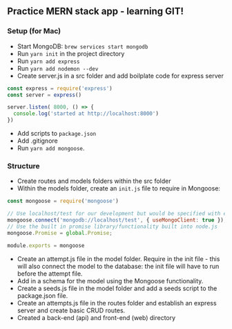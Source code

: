 ## Practice MERN stack app - learning GIT!

### Setup (for Mac)
- Start MongoDB: ``brew services start mongodb``
- Run ``yarn init`` in the project directory
- Run ``yarn add express``
- Run ``yarn add nodemon --dev``
- Create server.js in a src folder and add boilplate code for express server 
```javascript
const express = require('express')
const server = express()

server.listen( 8000, () => {
  console.log('started at http://localhost:8000')
})
```
- Add scripts to ``package.json``
- Add .gitignore
- Run ``yarn add mongoose``.

### Structure
- Create routes and models folders within the src folder
- Within the models folder, create an ``init.js`` file to require in Mongoose:
```javascript
const mongoose = require('mongoose')

// Use localhost/test for our development but would be specified with env variables for production…
mongoose.connect('mongodb://localhost/test', { useMongoClient: true });
// Use the built in promise library/functionality built into node.js
mongoose.Promise = global.Promise;

module.exports = mongoose
```
- Create an attempt.js file in the model folder. Require in the init file - this will also connect the model to the database: the init file will have to run before the attempt file. 
- Add in a schema for the model using the Mongoose functionality.
- Create a seeds.js file in the model folder and add a seeds script to the package.json file.
- Create an attempts.js file in the routes folder and establish an express server and create basic CRUD routes.
- Created a back-end (api) and front-end (web) directory


